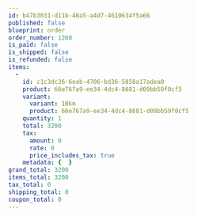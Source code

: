 ```yaml
---
id: b47b3031-d11b-48a5-a4d7-4610634f5a66
published: false
blueprint: order
order_number: 1260
is_paid: false
is_shipped: false
is_refunded: false
items:
  -
    id: c1c3dc26-6eab-4706-bd36-5858a17adea0
    product: 66e767a9-ee34-4dc4-8681-d09bb59f0cf5
    variant:
      variant: 10km
      product: 66e767a9-ee34-4dc4-8681-d09bb59f0cf5
    quantity: 1
    total: 3200
    tax:
      amount: 0
      rate: 0
      price_includes_tax: true
    metadata: {  }
grand_total: 3200
items_total: 3200
tax_total: 0
shipping_total: 0
coupon_total: 0
---
```


